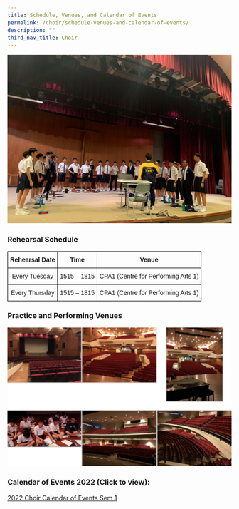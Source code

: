 ```yaml
---
title: Schedule, Venues, and Calendar of Events
permalink: /choir/schedule-venues-and-calendar-of-events/
description: ""
third_nav_title: Choir
---
```

![](/images/Choir-practice-session.jpg)

### Rehearsal Schedule

<style type="text/css">
.tg  {border-collapse:collapse;border-spacing:0;}
.tg td{border-color:black;border-style:solid;border-width:1px;font-family:Arial, sans-serif;font-size:14px;
  overflow:hidden;padding:10px 5px;word-break:normal;}
.tg th{border-color:black;border-style:solid;border-width:1px;font-family:Arial, sans-serif;font-size:14px;
  font-weight:normal;overflow:hidden;padding:10px 5px;word-break:normal;}
.tg .tg-wa1i{font-weight:bold;text-align:center;vertical-align:middle}
.tg .tg-nrix{text-align:center;vertical-align:middle}
</style>
<table class="tg">
<thead>
  <tr>
    <th class="tg-wa1i">Rehearsal Date</th>
    <th class="tg-wa1i">Time</th>
    <th class="tg-wa1i">Venue</th>
  </tr>
</thead>
<tbody>
  <tr>
    <td class="tg-nrix">Every Tuesday</td>
    <td class="tg-nrix">1515 – 1815</td>
    <td class="tg-nrix">CPA1 (Centre for Performing Arts 1)</td>
  </tr>
  <tr>
    <td class="tg-nrix">Every Thursday</td>
    <td class="tg-nrix">1515 – 1815</td>
    <td class="tg-nrix">CPA1 (Centre for Performing Arts 1)</td>
  </tr>
</tbody>
</table>

### Practice and Performing Venues

![](/images/choice%20venue.png)

### Calendar of Events 2022 (**Click to view):**

[2022 Choir Calendar of Events Sem 1](/files/2022-Choir-Calendar-of-Events-Sem-1.pdf)